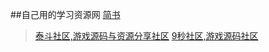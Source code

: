 ##自己用的学习资源网
[简书](http://www.jianshu.com)
>[泰斗社区,游戏源码与资源分享社区](http://www.taidous.com)
>[ 9秒社区,游戏源码社区](http://www.9miao.com)


